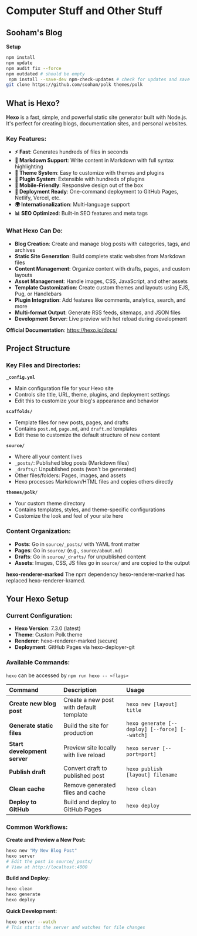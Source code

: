 # Computer Stuff and Other Stuff
## Sooham's Blog

**Setup** 
```bash
npm install
npm update
npm audit fix --force
npm outdated # should be empty
 npm install --save-dev npm-check-updates # check for updates and save
git clone https://github.com/sooham/polk themes/polk
```

## What is Hexo?

**Hexo** is a fast, simple, and powerful static site generator built with Node.js. It's perfect for creating blogs, documentation sites, and personal websites.

### Key Features:
- **⚡ Fast**: Generates hundreds of files in seconds
- **📝 Markdown Support**: Write content in Markdown with full syntax highlighting
- **🎨 Theme System**: Easy to customize with themes and plugins
- **🔧 Plugin System**: Extensible with hundreds of plugins
- **📱 Mobile-Friendly**: Responsive design out of the box
- **🚀 Deployment Ready**: One-command deployment to GitHub Pages, Netlify, Vercel, etc.
- **🌍 Internationalization**: Multi-language support
- **📊 SEO Optimized**: Built-in SEO features and meta tags

### What Hexo Can Do:
- **Blog Creation**: Create and manage blog posts with categories, tags, and archives
- **Static Site Generation**: Build complete static websites from Markdown files
- **Content Management**: Organize content with drafts, pages, and custom layouts
- **Asset Management**: Handle images, CSS, JavaScript, and other assets
- **Template Customization**: Create custom themes and layouts using EJS, Pug, or Handlebars
- **Plugin Integration**: Add features like comments, analytics, search, and more
- **Multi-format Output**: Generate RSS feeds, sitemaps, and JSON files
- **Development Server**: Live preview with hot reload during development

**Official Documentation**: https://hexo.io/docs/

## Project Structure

### Key Files and Directories:

**`_config.yml`**
- Main configuration file for your Hexo site
- Controls site title, URL, theme, plugins, and deployment settings
- Edit this to customize your blog's appearance and behavior

**`scaffolds/`**
- Template files for new posts, pages, and drafts
- Contains `post.md`, `page.md`, and `draft.md` templates
- Edit these to customize the default structure of new content

**`source/`**
- Where all your content lives
- `_posts/`: Published blog posts (Markdown files)
- `_drafts/`: Unpublished posts (won't be generated)
- Other files/folders: Pages, images, and assets
- Hexo processes Markdown/HTML files and copies others directly

**`themes/polk/`**
- Your custom theme directory
- Contains templates, styles, and theme-specific configurations
- Customize the look and feel of your site here

### Content Organization:
- **Posts**: Go in `source/_posts/` with YAML front matter
- **Pages**: Go in `source/` (e.g., `source/about.md`)
- **Drafts**: Go in `source/_drafts/` for unpublished content
- **Assets**: Images, CSS, JS files go in `source/` and are copied to the output

**hexo-renderer-marked**
The npm dependency hexo-renderer-marked has replaced hexo-renderer-kramed.

## Your Hexo Setup

### Current Configuration:
- **Hexo Version**: 7.3.0 (latest)
- **Theme**: Custom Polk theme
- **Renderer**: hexo-renderer-marked (secure)
- **Deployment**: GitHub Pages via hexo-deployer-git

### Available Commands:
`hexo` can be accessed by `npm run hexo -- <flags>`

| Command | Description | Usage |
|:--------|:------------|:------|
| **Create new blog post** | Create a new post with default template | `hexo new [layout] title` |
| **Generate static files** | Build the site for production | `hexo generate [--deploy] [--force] [--watch]` |
| **Start development server** | Preview site locally with live reload | `hexo server [--port=port]` |
| **Publish draft** | Convert draft to published post | `hexo publish [layout] filename` |
| **Clean cache** | Remove generated files and cache | `hexo clean` |
| **Deploy to GitHub** | Build and deploy to GitHub Pages | `hexo deploy` |

### Common Workflows:

**Create and Preview a New Post:**
```bash
hexo new "My New Blog Post"
hexo server
# Edit the post in source/_posts/
# View at http://localhost:4000
```

**Build and Deploy:**
```bash
hexo clean
hexo generate
hexo deploy
```

**Quick Development:**
```bash
hexo server --watch
# This starts the server and watches for file changes
```


